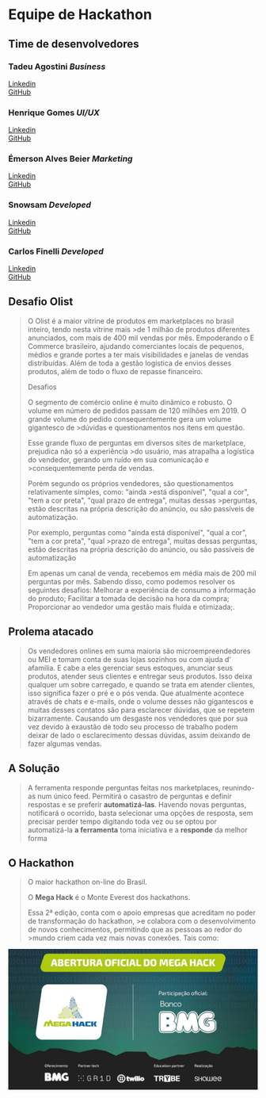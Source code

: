 <h1>Equipe de Hackathon</h1>

<h2>Time de desenvolvedores</h2>

<h3>Tadeu Agostini <i>Business</i></h3>
<a href="https://www.linkedin.com/in/tadeu-agostini-498826147/">Linkedin</a><br>
<a href="https://github.com/TadeuA">GitHub</a>

<h3>Henrique Gomes <i>UI/UX</i></h3>
<a href= "https://www.linkedin.com/in/henriquegomess/">Linkedin</a><br>
<a href="https://github.com/Henriquegomess">GitHub</a>

<h3>Émerson Alves Beier <i>Marketing</i></h3>
<a href="https://www.linkedin.com/in/%C3%A9merson-alves-beier-850364138/">Linkedin</a><br>
<a href="https://github.com/EAbeier">GitHub</a>

<h3>Snowsam <i>Developed</i></h3>
<a href="https://www.linkedin.com/in/samuel-souza-1442311a5/">Linkedin</a><br>
<a href="https://github.com/snow-sam">GitHub</a>

<h3>Carlos Finelli <i>Developed</i></h3>
<a href="https://www.linkedin.com/in/carlosfinelli/">Linkedin</a><br>
<a href="https://github.com/CarlosFinelli">GitHub</a>

<h2>Desafio Olist</h2>

> O Olist é a maior vitrine de produtos em marketplaces no brasil inteiro, tendo nesta vitrine mais >de 1 milhão de produtos diferentes anunciados, com mais de 400 mil vendas por mês. Empoderando o E Commerce brasileiro, ajudando comerciantes locais de pequenos, médios e grande portes a ter mais visibilidades e janelas de vendas distribuídas. Além de toda a gestão logística de envios desses produtos, além de todo o fluxo de repasse financeiro.
>
> Desafios
>
> O segmento de comércio online é muito dinâmico e robusto. O volume em número de pedidos passam de 120 milhões em 2019. O grande volume do pedido consequentemente gera um volume gigantesco de >dúvidas e questionamentos nos itens em questão.
>
> Esse grande fluxo de perguntas em diversos sites de marketplace, prejudica não só a experiência >do usuário, mas atrapalha a logística do vendedor, gerando um ruído em sua comunicação e >consequentemente perda de vendas.
>
> Porém segundo os próprios vendedores, são questionamentos relativamente simples, como: "ainda >está disponível", "qual a cor", "tem a cor preta", "qual prazo de entrega", muitas dessas >perguntas, estão descritas na própria descrição do anúncio, ou são passíveis de automatização.
>
> Por exemplo, perguntas como "ainda está disponível", "qual a cor", "tem a cor preta", "qual >prazo de entrega", muitas dessas perguntas, estão descritas na própria descrição do anúncio, ou são passíveis de automatização
>
> Em apenas um canal de venda, recebemos em média mais de 200 mil perguntas por mês.
> Sabendo disso, como podemos resolver os seguintes desafios:
> Melhorar a experiência de consumo a informação do produto;
> Facilitar a tomada de decisão na hora da compra;
> Proporcionar ao vendedor uma gestão mais fluída e otimizada;.

<h2>Prolema atacado</h2>

> Os vendedores onlines em suma maioria são microempreendedores ou MEI e
> tomam conta de suas lojas sozinhos ou com ajuda d' afamilia. E cabe a eles
> gerenciar seus estoques, anunciar seus produtos, atender seus clientes e entregar
> seus produtos. Isso deixa qualquer um sobre carregado, e quando se trata em
> atender clientes, isso significa fazer o pré e o pós venda. Que atualmente acontece
> através de chats e e-mails, onde o volume desses não gigantescos e muitas desses
> contatos são para esclarecer dúvidas, que se repetem bizarramente. Causando um
> desgaste nos vendedores que por sua vez devido à exaustão de todo seu processo
> de trabalho podem deixar de lado o esclarecimento dessas dúvidas, assim deixando
> de fazer algumas vendas.

<h2>A Solução</h2>

> A ferramenta responde perguntas feitas nos marketplaces, reunindo-as num único feed. Permitirá o casastro de perguntas e definir respostas e se preferir **automatizá-las**. Havendo novas perguntas, notificará o ocorrido, basta selecionar uma opções de resposta, sem precisar perder tempo digitando toda vez ou se optou por automatizá-la **a ferramenta** toma iniciativa e a **responde** da melhor forma

<h2>O Hackathon</h2>

> O maior hackathon on-line do Brasil.
>
> O **Mega Hack** é o Monte Everest dos hackathons.
>
> Essa 2ª edição, conta com o apoio empresas que acreditam no poder de transformação do hackathon, >e colabora com o desenvolvimento de novos conhecimentos, permitindo que as pessoas ao redor do >mundo criem cada vez mais novas conexões. Tais como:

<img src="./assets/megahack.jpg" width="max">
